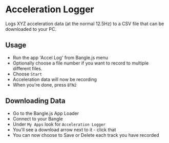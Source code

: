 # Acceleration Logger

Logs XYZ acceleration data (at the normal 12.5Hz) to a CSV file that can be downloaded to your PC.

## Usage

* Run the app 'Accel Log' from Bangle.js menu
* Optionally choose a file number if you want to record to multiple different files.
* Choose `Start`
* Acceleration data will now be recording
* When you're done, press `BTN2`

## Downloading Data

* Go to the Bangle.js App Loader
* Connect to your Bangle
* Under `My Apps` look for `Acceleration Logger`
* You'll see a download arrow next to it - click that
* You can now choose to Save or Delete each track you have recorded
